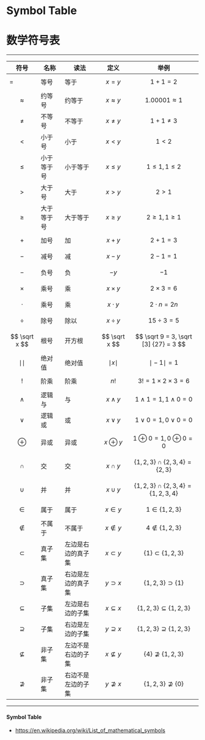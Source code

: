 # Symbol Table
# 数学符号表

--------

| 符号             | 名称       | 读法               | 定义                 | 举例                                                 |
| ---------------- | ---------- | ------------------ | -------------------- | ---------------------------------------------------- |
| =                | 等号       | 等于               | $$ x = y $$          | $$ 1+1 = 2 $$                                        |
| $$ \approx $$    | 约等号     | 约等于             | $$ x \approx y $$    | $$ 1.00001 \approx 1 $$                              |
| $$ \ne $$        | 不等号     | 不等于             | $$ x \ne y $$        | $$ 1 + 1 \ne 3 $$                                    |
| $$ \lt $$        | 小于号     | 小于               | $$ x \lt y $$        | $$ 1 \lt 2 $$                                        |
| $$ \le $$        | 小于等于号 | 小于等于           | $$ x \le y $$        | $$ 1 \le 1, 1 \le 2 $$                               |
| $$ \gt $$        | 大于号     | 大于               | $$ x \gt y $$        | $$ 2 \gt 1 $$                                        |
| $$ \ge $$        | 大于等于号 | 大于等于           | $$ x \ge y $$        | $$ 2 \ge 1, 1 \ge 1 $$                               |
| $$ + $$          | 加号       | 加                 | $$ x + y $$          | $$ 2 + 1 = 3 $$                                      |
| $$ - $$          | 减号       | 减                 | $$ x - y $$          | $$ 2 - 1 = 1 $$                                      |
| $$ - $$          | 负号       | 负                 | $$ -y $$             | $$ -1 $$                                             |
| $$ \times $$     | 乘号       | 乘                 | $$ x \times y $$     | $$ 2 \times 3 = 6 $$                                 |
| $$ \cdot $$      | 乘号       | 乘                 | $$ x \cdot y $$      | $$ 2 \cdot n = 2n $$                                 |
| $$ \div $$       | 除号       | 除以               | $$ x \div y $$       | $$ 15 \div 3 = 5 $$                                  |
| $$ \sqrt x $$    | 根号       | 开方根             | $$ \sqrt x $$        | $$ \sqrt 9 = 3, \sqrt [3] {27} = 3 $$                |
| $$ \mid \mid$$   | 绝对值     | 绝对值             | $$ \mid x \mid $$    | $$ \mid -1 \mid = 1 $$                               |
| $$ ! $$          | 阶乘       | 阶乘               | $$ n! $$             | $$ 3! = 1 \times 2 \times 3 = 6 $$                   |
| $$ \wedge $$     | 逻辑与     | 与                 | $$ x \wedge y $$     | $$ 1 \wedge 1 = 1, 1 \wedge 0 = 0 $$                 |
| $$ \vee $$       | 逻辑或     | 或                 | $$ x \vee y $$       | $$ 1 \vee 0 = 1, 0 \vee 0 = 0 $$                     |
| $$ \oplus $$     | 异或       | 异或               | $$ x \oplus y $$     | $$ 1 \oplus 0 = 1, 0 \oplus 0 = 0 $$                 |
| $$ \cap $$       | 交         | 交                 | $$ x \cap y $$       | $$ \{1, 2, 3\} \cap \{2, 3, 4\}  = \{2, 3\} $$       |
| $$ \cup $$       | 并         | 并                 | $$ x \cup y $$       | $$ \{1, 2, 3\} \cap \{2, 3, 4\}  = \{1, 2, 3, 4\} $$ |
| $$ \in $$        | 属于       | 属于               | $$ x \in y $$        | $$ 1 \in \{1, 2, 3\} $$                              |
| $$ \notin $$     | 不属于     | 不属于             | $$ x \notin y $$     | $$ 4 \notin \{1, 2, 3\} $$                           |
| $$ \subset $$    | 真子集     | 左边是右边的真子集 | $$ x \subset y $$    | $$ \{1\} \subset \{1, 2, 3\} $$                      |
| $$ \supset $$    | 真子集     | 右边是左边的真子集 | $$ y \supset x $$    | $$ \{1, 2, 3\} \supset \{1\} $$                      |
| $$ \subseteq $$  | 子集       | 左边是右边的子集   | $$ x \subseteq x $$  | $$ \{1, 2, 3\} \subseteq \{1, 2, 3\} $$              |
| $$ \supseteq $$  | 子集       | 右边是左边的子集   | $$ y \supseteq x $$  | $$ \{1, 2, 3\} \supseteq \{1, 2, 3\} $$              |
| $$ \nsubseteq $$ | 非子集     | 左边不是右边的子集 | $$ x \nsubseteq y $$ | $$ \{4\} \nsupseteq \{1, 2, 3\} $$                   |
| $$ \nsupseteq $$ | 非子集     | 右边不是左边的子集 | $$ y \nsupseteq x $$ | $$ \{1, 2, 3\} \nsupseteq \{0\} $$                   |

--------

#### Symbol Table

* https://en.wikipedia.org/wiki/List_of_mathematical_symbols
